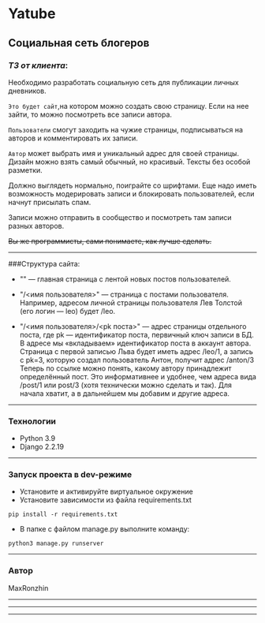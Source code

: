 # Yatube
## Социальная сеть блогеров


### *ТЗ от клиента*:
Необходимо разработать социальную сеть для публикации личных дневников.

`Это будет сайт`,на котором можно создать свою страницу. Если на нее зайти, то можно посмотреть все записи автора.

`Пользователи` смогут заходить на чужие страницы, подписываться на авторов и комментировать их записи.

`Автор` может выбрать имя и уникальный адрес для своей страницы. Дизайн можно взять самый обычный, но красивый. Тексты без особой разметки.

Должно выглядеть нормально, поиграйте со шрифтами. Еще надо иметь возможность модерировать записи и блокировать пользователей, если начнут присылать спам.

Записи можно отправить в сообщество и посмотреть там записи разных авторов.

~~Вы же программисты, сами понимаете, как лучше сделать.~~
***
###Cтруктура сайта:
* "" — главная страница с лентой новых постов пользователей.


* "/<имя пользователя>" — страница с постами пользователя. Например, адресом личной страницы пользователя Лев Толстой (его логин — leo) будет /leo.


* "/<имя пользователя>/<pk поста>" — адрес страницы отдельного поста, где pk — идентификатор поста, первичный ключ записи в БД. В адресе мы «вкладываем» идентификатор поста в аккаунт автора. Страница с первой записью Льва будет иметь адрес /leo/1, а запись с pk=3, которую создал пользователь Антон, получит адрес /anton/3 Теперь по ссылке можно понять, какому автору принадлежит определённый пост. Это информативнее и удобнее, чем адреса вида /post/1 или post/3 (хотя технически можно сделать и так).
Для начала хватит, а в дальнейшем мы добавим и другие адреса.
***
### Технологии
* Python 3.9
* Django 2.2.19
***
### Запуск проекта в dev-режиме
- Установите и активируйте виртуальное окружение
- Установите зависимости из файла requirements.txt
```
pip install -r requirements.txt
``` 
- В папке с файлом manage.py выполните команду:
```
python3 manage.py runserver
```
***
### Автор
MaxRonzhin 
***
***
***


